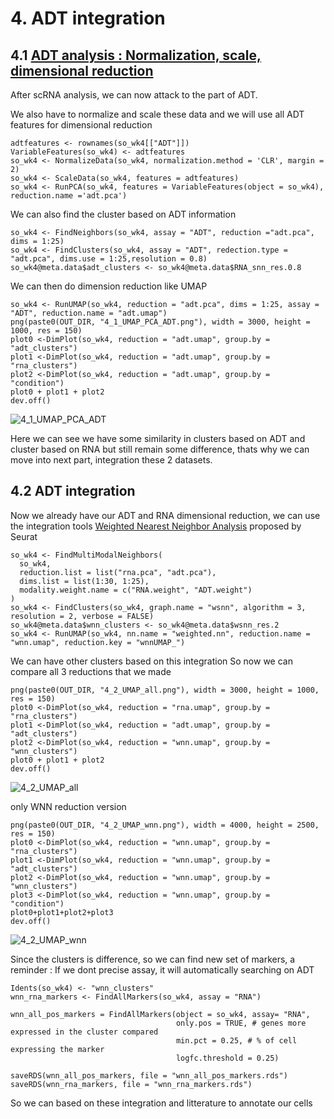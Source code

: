 # 4. ADT integration
## 4.1 [ADT analysis : Normalization, scale, dimensional reduction](https://satijalab.org/seurat/articles/multimodal_vignette.html#identify-cell-surface-markers-for-scrna-seq-clusters-1)
After scRNA analysis, we can now attack to the part of ADT. 

We also have to normalize and scale these data and we will use all ADT features for dimensional reduction 

```
adtfeatures <- rownames(so_wk4[["ADT"]])
VariableFeatures(so_wk4) <- adtfeatures
so_wk4 <- NormalizeData(so_wk4, normalization.method = 'CLR', margin = 2) 
so_wk4 <- ScaleData(so_wk4, features = adtfeatures)
so_wk4 <- RunPCA(so_wk4, features = VariableFeatures(object = so_wk4), reduction.name ='adt.pca')
```
We can also find the cluster based on ADT information 
```
so_wk4 <- FindNeighbors(so_wk4, assay = "ADT", reduction ="adt.pca", dims = 1:25)
so_wk4 <- FindClusters(so_wk4, assay = "ADT", redection.type = "adt.pca", dims.use = 1:25,resolution = 0.8)
so_wk4@meta.data$adt_clusters <- so_wk4@meta.data$RNA_snn_res.0.8
```
We can then do dimension reduction like UMAP 

```
so_wk4 <- RunUMAP(so_wk4, reduction = "adt.pca", dims = 1:25, assay = "ADT", reduction.name = "adt.umap")
png(paste0(OUT_DIR, "4_1_UMAP_PCA_ADT.png"), width = 3000, height = 1000, res = 150)
plot0 <-DimPlot(so_wk4, reduction = "adt.umap", group.by = "adt_clusters")
plot1 <-DimPlot(so_wk4, reduction = "adt.umap", group.by = "rna_clusters")
plot2 <-DimPlot(so_wk4, reduction = "adt.umap", group.by = "condition")
plot0 + plot1 + plot2
dev.off()
```
![4_1_UMAP_PCA_ADT](https://github.com/user-attachments/assets/a2c0f44c-9d35-472b-81b4-c0426033e3d7)

Here we can see we have some similarity in clusters based on ADT and cluster based on RNA but still remain some difference, thats why we can move into next part, integration these 2 datasets.

## 4.2 ADT integration
Now we already have our ADT and RNA dimensional reduction, we can use the integration tools [Weighted Nearest Neighbor Analysis](https://satijalab.org/seurat/articles/weighted_nearest_neighbor_analysis) proposed by Seurat 

```
so_wk4 <- FindMultiModalNeighbors(
  so_wk4, 
  reduction.list = list("rna.pca", "adt.pca"), 
  dims.list = list(1:30, 1:25), 
  modality.weight.name = c("RNA.weight", "ADT.weight")
)
so_wk4 <- FindClusters(so_wk4, graph.name = "wsnn", algorithm = 3, resolution = 2, verbose = FALSE)
so_wk4@meta.data$wnn_clusters <- so_wk4@meta.data$wsnn_res.2
so_wk4 <- RunUMAP(so_wk4, nn.name = "weighted.nn", reduction.name = "wnn.umap", reduction.key = "wnnUMAP_")
```
We can have other clusters based on this integration 
So now we can compare all 3 reductions that we made 
```
png(paste0(OUT_DIR, "4_2_UMAP_all.png"), width = 3000, height = 1000, res = 150)
plot0 <-DimPlot(so_wk4, reduction = "rna.umap", group.by = "rna_clusters")
plot1 <-DimPlot(so_wk4, reduction = "adt.umap", group.by = "adt_clusters")
plot2 <-DimPlot(so_wk4, reduction = "wnn.umap", group.by = "wnn_clusters")
plot0 + plot1 + plot2
dev.off()
```
![4_2_UMAP_all](https://github.com/user-attachments/assets/dd4cf7b7-2b5e-41d7-b13f-ca178c140497)

only WNN reduction version 
```
png(paste0(OUT_DIR, "4_2_UMAP_wnn.png"), width = 4000, height = 2500, res = 150)
plot0 <-DimPlot(so_wk4, reduction = "wnn.umap", group.by = "rna_clusters")
plot1 <-DimPlot(so_wk4, reduction = "wnn.umap", group.by = "adt_clusters")
plot2 <-DimPlot(so_wk4, reduction = "wnn.umap", group.by = "wnn_clusters")
plot3 <-DimPlot(so_wk4, reduction = "wnn.umap", group.by = "condition")
plot0+plot1+plot2+plot3
dev.off()
```
![4_2_UMAP_wnn](https://github.com/user-attachments/assets/ba23f952-36f5-4ccc-96ff-1f208f90bee9)

Since the clusters is difference, so we can find new set of markers, a reminder : If we dont precise assay, it will automatically searching on ADT

```
Idents(so_wk4) <- "wnn_clusters"
wnn_rna_markers <- FindAllMarkers(so_wk4, assay = "RNA")

wnn_all_pos_markers = FindAllMarkers(object = so_wk4, assay= "RNA",
                                     only.pos = TRUE, # genes more expressed in the cluster compared
                                     min.pct = 0.25, # % of cell expressing the marker
                                     logfc.threshold = 0.25)

saveRDS(wnn_all_pos_markers, file = "wnn_all_pos_markers.rds")
saveRDS(wnn_rna_markers, file = "wnn_rna_markers.rds")
```
So we can based on these integration and litterature to annotate our cells

